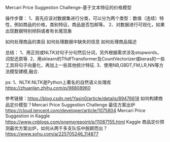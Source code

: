 Mercari Price Suggestion Challenge-基于文本特征的价格模型

操作步骤：
1、首先应该对数据集进行分类，可以分为两个类型：数值（连续）特性，例如商品的价格，类别特征，商品是否包邮等。
2、对数据进行可视化，如果出现数据特别倾斜或者有长尾现象

如何处理商品的类目
如何处理数据中缺失的信息
如何处理商品描述

总结：
1、用正则或NLTK对句子分句然后分词，另外根据需求涉及stopwords，词型还原等.
2、用sklearn的TfidfTransformer及CountVectorizer或keras的一些工具将句子向量化，再加上一些其他统计特征.
3、使用NB,GBDT,FM,LR,NN等方法模型建模,融合.

ps:
1、NLTK:NLTK是Python上著名的自然语义处理库 https://zhuanlan.zhihu.com/p/98808960




参考链接：https://blog.csdn.net/Yasin0/article/details/89476618
如何构建商品定价模型？Mercari Price Suggestion Challenge 最佳方案出炉  https://cloud.tencent.com/developer/article/1075804
Mercari Price Suggestion in Kaggle  https://www.cnblogs.com/onemorepoint/p/11087155.html
Kaggle 商品定价预测最优方案出炉，如何从两千多支队伍中脱颖而出？  https://www.sohu.com/a/225705246_114877